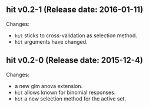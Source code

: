 ## hit v0.2-1 (Release date: 2016-01-11)
Changes:
* ``hit`` sticks to cross-validation as selection method.
* ``hit`` arguments have changed.

## hit v0.2-0 (Release date: 2015-12-4)
Changes:
* a new glm anova extension.
* ``hit`` allows known for binomial responses.
* ``hit`` a new selection method for the active set.
